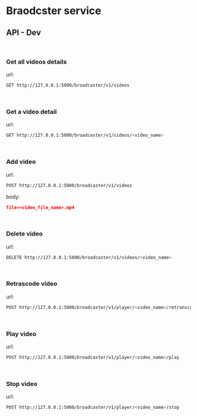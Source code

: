 # Braodcster service

## API - Dev
&nbsp;
&nbsp;
### Get all videos details
url:
  ```bash
  GET http://127.0.0.1:5000/broadcaster/v1/videos
  ```
&nbsp;

### Get a video detail
url:
  ```bash
  GET http://127.0.0.1:5000/broadcaster/v1/videos/<video_name>
  ```
&nbsp;

### Add video
url:
  ```bash
  POST http://127.0.0.1:5000/broadcaster/v1/videos
  ```
body:
  ```json
file=<video_file_name>.mp4
  ```
&nbsp;

### Delete video
url:
  ```bash
  DELETE http://127.0.0.1:5000/broadcaster/v1/videos/<video_name>
  ```
&nbsp;

### Retrascode video
url:
  ```bash
  POST http://127.0.0.1:5000/broadcaster/v1/player/<video_name>/retranscode
  ```
&nbsp;

### Play video
url:
  ```bash
  POST http://127.0.0.1:5000/broadcaster/v1/player/<video_name>/play
  ```
&nbsp;

### Stop video
url:
  ```bash
  POST http://127.0.0.1:5000/broadcaster/v1/player/<video_name>/stop
  ```
